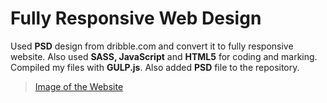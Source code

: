# Fully Responsive Web Design

Used **PSD** design from dribble.com and convert it to fully responsive website. Also used **SASS, JavaScript** and **HTML5** for coding and marking. Compiled my files with **GULP.js**. Also added **PSD** file to the repository.

>  [Image of the Website](https://i.imgur.com/nJeT1bf.jpg)
